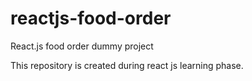 # reactjs-food-order
React.js food order dummy project

This repository is created during react js learning phase.
